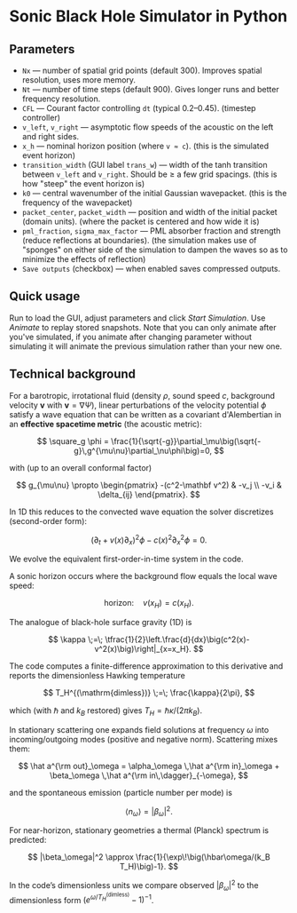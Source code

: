# Sonic Black Hole Simulator in Python

## Parameters
- `Nx` — number of spatial grid points (default 300). Improves spatial resolution, uses more memory.
- `Nt` — number of time steps (default 900). Gives longer runs and better frequency resolution.
- `CFL` — Courant factor controlling `dt` (typical 0.2–0.45). (timestep controller)
- `v_left`, `v_right` — asymptotic flow speeds of the acoustic on the left and right sides.
- `x_h` — nominal horizon position (where `v ≈ c`). (this is the simulated event horizon)
- `transition_width` (GUI label `trans_w`) — width of the tanh transition between `v_left` and `v_right`. Should be ≥ a few grid spacings. (this is how "steep" the event horizon is)
- `k0` — central wavenumber of the initial Gaussian wavepacket. (this is the frequency of the wavepacket)
- `packet_center`, `packet_width` — position and width of the initial packet (domain units). (where the packet is centered and how wide it is)
- `pml_fraction`, `sigma_max_factor` — PML absorber fraction and strength (reduce reflections at boundaries). (the simulation makes use of "sponges" on either side of the simulation to dampen the waves so as to minimize the effects of reflection)
- `Save outputs` (checkbox) — when enabled saves compressed outputs.

## Quick usage
Run to load the GUI, adjust parameters and click *Start Simulation*. Use *Animate* to replay stored snapshots. Note that you can only animate after you've simulated, if you animate after changing parameter without simulating it will animate the previous simulation rather than your new one.

## Technical background

For a barotropic, irrotational fluid (density $\rho$, sound speed $c$, background velocity $\mathbf v$ with $\mathbf v=\nabla\Psi$), linear perturbations of the velocity potential $\phi$ satisfy a wave equation that can be written as a covariant d'Alembertian in an **effective spacetime metric** (the acoustic metric):

$$
\square_g \phi
= \frac{1}{\sqrt{-g}}\partial_\mu\big(\sqrt{-g}\,g^{\mu\nu}\partial_\nu\phi\big)=0,
$$

with (up to an overall conformal factor)

$$
g_{\mu\nu} \propto
\begin{pmatrix}
-(c^2-\mathbf v^2) & -v_j \\
-v_i & \delta_{ij}
\end{pmatrix}.
$$

In 1D this reduces to the convected wave equation the solver discretizes (second-order form):

$$
(\partial_t + v(x)\partial_x)^2\phi - c(x)^2\partial_x^2\phi = 0.
$$

We evolve the equivalent first-order-in-time system in the code.



A sonic horizon occurs where the background flow equals the local wave speed:

$$
\text{horizon:}\quad v(x_H)=c(x_H).
$$

The analogue of black-hole surface gravity (1D) is

$$
\kappa \;=\; \tfrac{1}{2}\left.\frac{d}{dx}\big(c^2(x)-v^2(x)\big)\right|_{x=x_H}.
$$

The code computes a finite-difference approximation to this derivative and reports the dimensionless Hawking temperature

$$
T_H^{(\mathrm{dimless})} \;=\; \frac{\kappa}{2\pi},
$$

which (with $\hbar$ and $k_B$ restored) gives $T_H=\hbar\kappa/(2\pi k_B)$.


In stationary scattering one expands field solutions at frequency $\omega$ into incoming/outgoing modes (positive and negative norm). Scattering mixes them:

$$
\hat a^{\rm out}_\omega = \alpha_\omega \,\hat a^{\rm in}_\omega + \beta_\omega \,\hat a^{\rm in\,\dagger}_{-\omega},
$$

and the spontaneous emission (particle number per mode) is

$$
\langle n_\omega\rangle = |\beta_\omega|^2.
$$

For near-horizon, stationary geometries a thermal (Planck) spectrum is predicted:

$$
|\beta_\omega|^2 \approx \frac{1}{\exp\!\big(\hbar\omega/(k_B T_H)\big)-1}.
$$

In the code’s dimensionless units we compare observed $|\beta_\omega|^2$ to the dimensionless form $(e^{\omega/T_H^{(\mathrm{dimless})}}-1)^{-1}$.

